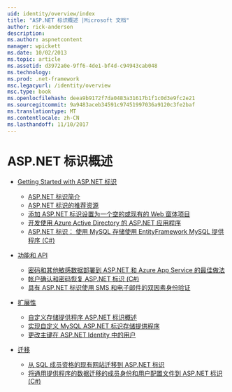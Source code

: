 ```yaml
---
uid: identity/overview/index
title: "ASP.NET 标识概述 |Microsoft 文档"
author: rick-anderson
description: 
ms.author: aspnetcontent
manager: wpickett
ms.date: 10/02/2013
ms.topic: article
ms.assetid: d3972a0e-9ff6-4de1-bf4d-c94943cab048
ms.technology: 
ms.prod: .net-framework
msc.legacyurl: /identity/overview
msc.type: book
ms.openlocfilehash: deea9b9172f7da0483a31617b1f1c0d3e9fc2e21
ms.sourcegitcommit: 9a9483aceb34591c97451997036a9120c3fe2baf
ms.translationtype: MT
ms.contentlocale: zh-CN
ms.lasthandoff: 11/10/2017
---
```

<a name="aspnet-identity-overview"></a>ASP.NET 标识概述
====================
- [Getting Started with ASP.NET 标识](getting-started/index.md)

    - [ASP.NET 标识简介](getting-started/introduction-to-aspnet-identity.md)
    - [ASP.NET 标识的推荐资源](getting-started/aspnet-identity-recommended-resources.md)
    - [添加 ASP.NET 标识设置为一个空的或现有的 Web 窗体项目](getting-started/adding-aspnet-identity-to-an-empty-or-existing-web-forms-project.md)
    - [开发使用 Azure Active Directory 的 ASP.NET 应用程序](getting-started/developing-aspnet-apps-with-windows-azure-active-directory.md)
    - [ASP.NET 标识： 使用 MySQL 存储使用 EntityFramework MySQL 提供程序 (C#)](getting-started/aspnet-identity-using-mysql-storage-with-an-entityframework-mysql-provider.md)
- [功能和 API](features-api/index.md)

    - [密码和其他敏感数据部署到 ASP.NET 和 Azure App Service 的最佳做法](features-api/best-practices-for-deploying-passwords-and-other-sensitive-data-to-aspnet-and-azure.md)
    - [帐户确认和密码恢复 ASP.NET 标识 (C#)](features-api/account-confirmation-and-password-recovery-with-aspnet-identity.md)
    - [具有 ASP.NET 标识使用 SMS 和电子邮件的双因素身份验证](features-api/two-factor-authentication-using-sms-and-email-with-aspnet-identity.md)
- [扩展性](extensibility/index.md)

    - [自定义存储提供程序 ASP.NET 标识概述](extensibility/overview-of-custom-storage-providers-for-aspnet-identity.md)
    - [实现自定义 MySQL ASP.NET 标识存储提供程序](extensibility/implementing-a-custom-mysql-aspnet-identity-storage-provider.md)
    - [更改主键在 ASP.NET Identity 中的用户](extensibility/change-primary-key-for-users-in-aspnet-identity.md)
- [迁移](migrations/index.md)

    - [从 SQL 成员资格的现有网站迁移到 ASP.NET 标识](migrations/migrating-an-existing-website-from-sql-membership-to-aspnet-identity.md)
    - [将通用提供程序的数据迁移的成员身份和用户配置文件到 ASP.NET 标识 (C#)](migrations/migrating-universal-provider-data-for-membership-and-user-profiles-to-aspnet-identity.md)
